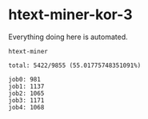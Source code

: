 # htext-miner-kor-3

Everything doing here is automated.

```
htext-miner

total: 5422/9855 (55.01775748351091%)

job0: 981
job1: 1137
job2: 1065
job3: 1171
job4: 1068
```